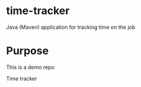 # time-tracker
Java (Maven) application for tracking time on the job
# Purpose
This is a demo repo

Time tracker
